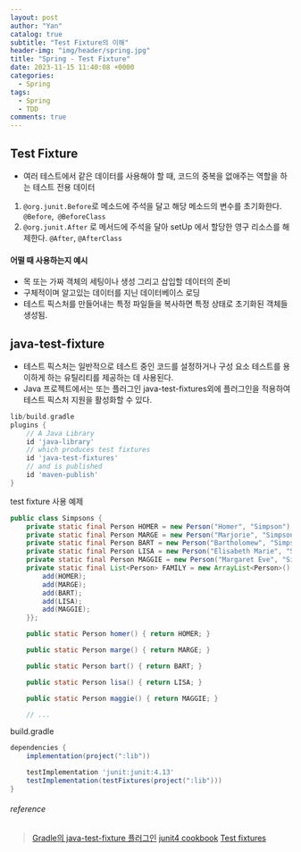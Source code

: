```yaml
---
layout: post
author: "Yan"
catalog: true
subtitle: "Test Fixture의 이해"
header-img: "img/header/spring.jpg"
title: "Spring - Test Fixture"
date: 2023-11-15 11:40:08 +0000
categories:
  - Spring
tags:
  - Spring
  - TDD
comments: true
---
```


## Test Fixture

- 여러 테스트에서 같은 데이터를 사용해야 할 때, 코드의 중복을 없애주는 역할을 하는 테스트 전용 데이터

1. `@org.junit.Before`로 메소드에 주석을 달고 해당 메소드의 변수를 초기화한다. `@Before`,` @BeforeClass`
2. `@org.junit.After` 로 메서드에 주석을 달아 setUp 에서 할당한 영구 리소스를 해제한다. `@After`, `@AfterClass`

#### 어떨 때 사용하는지 예시

- 목 또는 가짜 객체의 세팅이나 생성 그리고 삽입할 데이터의 준비
- 구체적이며 알고있는 데이터를 지닌 데이터베이스 로딩
- 테스트 픽스처를 만들어내는 특정 파일들을 복사하면 특정 상태로 초기화된 객체들 생성됨.

## java-test-fixture

- 테스트 픽스처는 일반적으로 테스트 중인 코드를 설정하거나 구성 요소 테스트를 용이하게 하는 유틸리티를 제공하는 데 사용된다.
- Java 프로젝트에서는 또는 플러그인 java-test-fixtures외에 플러그인을 적용하여 테스트 픽스처 지원을 활성화할 수 있다. 

```groovy
lib/build.gradle
plugins {
    // A Java Library
    id 'java-library'
    // which produces test fixtures
    id 'java-test-fixtures'
    // and is published
    id 'maven-publish'
}
```

test fixture 사용 예제

```java
public class Simpsons {
    private static final Person HOMER = new Person("Homer", "Simpson");
    private static final Person MARGE = new Person("Marjorie", "Simpson");
    private static final Person BART = new Person("Bartholomew", "Simpson");
    private static final Person LISA = new Person("Elisabeth Marie", "Simpson");
    private static final Person MAGGIE = new Person("Margaret Eve", "Simpson");
    private static final List<Person> FAMILY = new ArrayList<Person>() {{
        add(HOMER);
        add(MARGE);
        add(BART);
        add(LISA);
        add(MAGGIE);
    }};

    public static Person homer() { return HOMER; }

    public static Person marge() { return MARGE; }

    public static Person bart() { return BART; }

    public static Person lisa() { return LISA; }

    public static Person maggie() { return MAGGIE; }

    // ...
```

build.gradle

```groovy
dependencies {
    implementation(project(":lib"))

    testImplementation 'junit:junit:4.13'
    testImplementation(testFixtures(project(":lib")))
}
```

###### reference

> [Gradle의 java-test-fixture 플러그인](https://docs.gradle.org/current/userguide/java_testing.html#sec:java_test_fixtures)
> [junit4 cookbook](https://junit.org/junit4/cookbook.html) 
> [Test fixtures](https://github.com/junit-team/junit4/wiki/Test-fixtures)